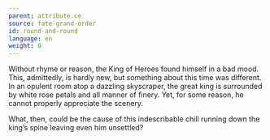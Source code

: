 ```yaml
---
parent: attribute.ce
source: fate-grand-order
id: round-and-round
language: en
weight: 0
---
```


Without rhyme or reason, the King of Heroes found himself in a bad mood. This, admittedly, is hardly new, but something about this time was different. In an opulent room atop a dazzling skyscraper, the great king is surrounded by white rose petals and all manner of finery. Yet, for some reason, he cannot properly appreciate the scenery.

What, then, could be the cause of this indescribable chill running down the king’s spine leaving even him unsettled?
